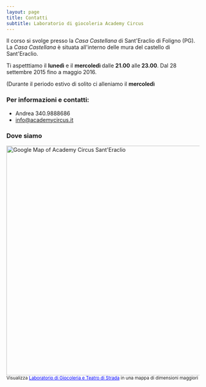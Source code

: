 ```yaml
---
layout: page
title: Contatti
subtitle: Laboratorio di giocoleria Academy Circus
---
```

Il corso si svolge presso la *Casa Castellana* di Sant'Eraclio di Foligno (PG). La *Casa Castellana* è situata all'interno delle mura del castello di Sant'Eraclio.

Ti aspetttiamo il <strong>lunedì</strong> e il <strong>mercoledì </strong>dalle <strong>21.00</strong> alle<strong> 23.00</strong>. Dal 28 settembre 2015 fino a maggio 2016.

(Durante il periodo estivo di solito ci alleniamo il <strong>mercoledì</strong>

### Per informazioni e contatti:

- Andrea 340.9888686
- info@academycircus.it

### Dove siamo

<img width="600" src="http://maps.googleapis.com/maps/api/staticmap?center=santeraclio&zoom=13&scale=false&size=600x300&maptype=roadmap&format=png&visual_refresh=true&&markers=color:blue%7Clabel:A%7C42.933466,12.722988" alt="Google Map of Academy Circus Sant'Eraclio"><small>Visualizza <a href="https://www.google.com/maps/ms?msa=0&amp;msid=204086920937751474759.000491eda0ac5bf3240fb&amp;hl=it&amp;ie=UTF8&amp;t=m&amp;ll=42.933427,12.72294&amp;spn=0.01571,0.025749&amp;z=15&amp;source=embed" style="color:#0000FF;text-align:left">Laboratorio di Giocoleria e Teatro di Strada</a> in una mappa di dimensioni maggiori</small>
